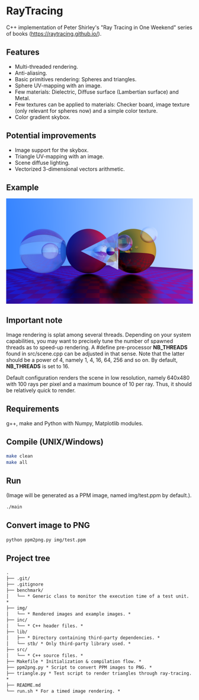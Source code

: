 # RayTracing
C++ implementation of Peter Shirley's "Ray Tracing in One Weekend" series of books (https://raytracing.github.io/).

## Features
- Multi-threaded rendering.
- Anti-aliasing.
- Basic primitives rendering: Spheres and triangles.
- Sphere UV-mapping with an image.
- Few materials: Dielectric, Diffuse surface (Lambertian surface) and Metal.
- Few textures can be applied to materials: Checker board, image texture (only relevant for spheres now) and a simple color texture.
- Color gradient skybox.

## Potential improvements
- Image support for the skybox.
- Triangle UV-mapping with an image.
- Scene diffuse lighting.
- Vectorized 3-dimensional vectors arithmetic.

## Example
![Example of a rendered scene.](https://github.com/TheBanji/RayTracing/blob/main/img/raytracing5.png?raw=true)

## Important note
Image rendering is splat among several threads. Depending on your system capabilities, you may want to precisely tune the number of spawned threads as to speed-up rendering. A #define pre-processor **NB_THREADS** found in src/scene.cpp can be adjusted in that sense. Note that the latter should be a power of 4, namely 1, 4, 16, 64, 256 and so on. By default, **NB_THREADS** is set to 16.

Default configuration renders the scene in low resolution, namely 640x480 with 100 rays per pixel and a maximum bounce of 10 per ray. Thus, it should be relatively quick to render.

## Requirements
g++, make and Python with Numpy, Matplotlib modules.
 
 ## Compile (UNIX/Windows)
```bash
make clean
make all
```

## Run
(Image will be generated as a PPM image, named img/test.ppm by default.).
```bash
./main
```

## Convert image to PNG
```bash
python ppm2png.py img/test.ppm
```

## Project tree
```
.
├── .git/
├── .gitignore
├── benchmark/
│   └── * Generic class to monitor the execution time of a test unit. *
├── img/
│   └── * Rendered images and example images. *
├── inc/
│   └── * C++ header files. *
├── lib/
│   ├── * Directory containing third-party dependencies. *
│   └── stb/ * Only third-party library used. *
├── src/
│   └── * C++ source files. *
├── Makefile * Initialization & compilation flow. *
├── ppm2png.py * Script to convert PPM images to PNG. *
├── triangle.py * Test script to render triangles through ray-tracing. *
├── README.md
└── run.sh * For a timed image rendering. *
```